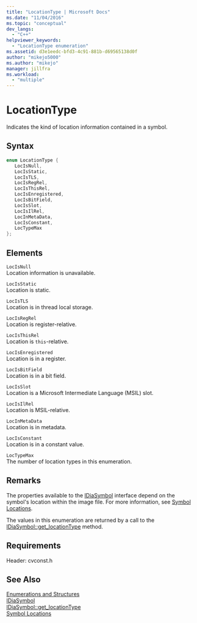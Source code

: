 ```yaml
---
title: "LocationType | Microsoft Docs"
ms.date: "11/04/2016"
ms.topic: "conceptual"
dev_langs:
  - "C++"
helpviewer_keywords:
  - "LocationType enumeration"
ms.assetid: d3e1eedc-bfd3-4c91-881b-d69565138d0f
author: "mikejo5000"
ms.author: "mikejo"
manager: jillfra
ms.workload:
  - "multiple"
---
```

# LocationType
Indicates the kind of location information contained in a symbol.

## Syntax

```C++
enum LocationType {
   LocIsNull,
   LocIsStatic,
   LocIsTLS,
   LocIsRegRel,
   LocIsThisRel,
   LocIsEnregistered,
   LocIsBitField,
   LocIsSlot,
   LocIsIlRel,
   LocInMetaData,
   LocIsConstant,
   LocTypeMax
};
```

## Elements
`LocIsNull`  
Location information is unavailable.

`LocIsStatic`  
Location is static.

`LocIsTLS`  
Location is in thread local storage.

`LocIsRegRel`  
Location is register-relative.

`LocIsThisRel`  
Location is `this`-relative.

`LocIsEnregistered`  
Location is in a register.

`LocIsBitField`  
Location is in a bit field.

`LocIsSlot`  
Location is a Microsoft Intermediate Language (MSIL) slot.

`LocIsIlRel`  
Location is MSIL-relative.

`LocInMetaData`  
Location is in metadata.

`LocIsConstant`  
Location is in a constant value.

`LocTypeMax`  
The number of location types in this enumeration.

## Remarks
The properties available to the [IDiaSymbol](../../debugger/debug-interface-access/idiasymbol.md) interface depend on the symbol's location within the image file. For more information, see [Symbol Locations](../../debugger/debug-interface-access/symbol-locations.md).

The values in this enumeration are returned by a call to the [IDiaSymbol::get_locationType](../../debugger/debug-interface-access/idiasymbol-get-locationtype.md) method.

## Requirements
Header: cvconst.h

## See Also
[Enumerations and Structures](../../debugger/debug-interface-access/enumerations-and-structures.md)  
[IDiaSymbol](../../debugger/debug-interface-access/idiasymbol.md)  
[IDiaSymbol::get_locationType](../../debugger/debug-interface-access/idiasymbol-get-locationtype.md)  
[Symbol Locations](../../debugger/debug-interface-access/symbol-locations.md)
